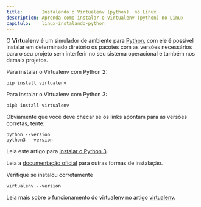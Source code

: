 ```yaml
---
title:       Instalando o Virtualenv (python)  no Linux
description: Aprenda como instalar o Virtualenv (python) no Linux
capitulo:    linux-instalando-python
---
```


O __Virtualenv__ é um simulador de ambiente para [Python](/python/), com ele é possível instalar em determinado diretório
os pacotes com as versões necessários para o seu projeto sem interferir no seu sistema operacional e também nos demais
projetos.

Para instalar o Virtualenv com Python 2:

	pip install virtualenv

Para instalar o Virtualenv com Python 3:

	pip3 install virtualenv

Obviamente que você deve checar se os links apontam para as versões corretas, tente:

    python --version
    python3 --version

Leia este artigo para [instalar o Python 3](/linux/instalando-python/).

Leia a [documentação oficial](https://virtualenv.pypa.io/en/latest/virtualenv.html) para outras formas de
instalação.

Verifique se instalou corretamente

	virtualenv --version

Leia mais sobre o funcionamento do virtualenv no artigo [virtualenv](/python/virtualenv/).
